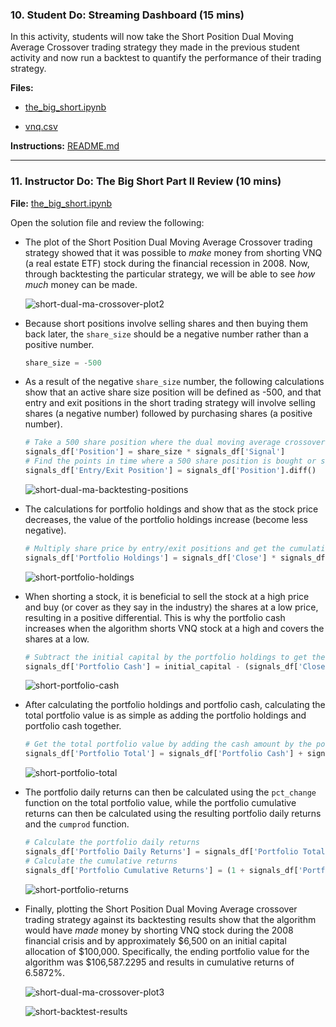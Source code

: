 ### 10. Student Do: Streaming Dashboard (15 mins)

In this activity, students will now take the Short Position Dual Moving Average Crossover trading strategy they made in the previous student activity and now run a backtest to quantify the performance of their trading strategy.

**Files:**

* [the_big_short.ipynb](Activities/05-Stu_Backtesting/Unsolved/the_big_short_part_2.ipynb)

* [vnq.csv](Activities/05-Stu_Backtesting/Resources/vnq.csv)

**Instructions:** [README.md](Activities/05-Stu_Backtesting/README.md)

---

### 11. Instructor Do: The Big Short Part II Review (10 mins)

**File:** [the_big_short.ipynb](Activities/03-Backtesting/Solved/the_big_short_part_2.ipynb)

Open the solution file and review the following:

* The plot of the Short Position Dual Moving Average Crossover trading strategy showed that it was possible to *make* money from shorting VNQ (a real estate ETF) stock during the financial recession in 2008. Now, through backtesting the particular strategy, we will be able to see *how much* money can be made.

  ![short-dual-ma-crossover-plot2](Images/short-dual-ma-crossover-plot2.png)

* Because short positions involve selling shares and then buying them back later, the `share_size` should be a negative number rather than a positive number.

  ```python
  share_size = -500
  ```

* As a result of the negative `share_size` number, the following calculations show that an active share size position will be defined as -500, and that entry and exit positions in the short trading strategy will involve selling shares (a negative number) followed by purchasing shares (a positive number).

  ```python
  # Take a 500 share position where the dual moving average crossover is 1 (SMA50 is greater than SMA100)
  signals_df['Position'] = share_size * signals_df['Signal']
  # Find the points in time where a 500 share position is bought or sold
  signals_df['Entry/Exit Position'] = signals_df['Position'].diff()
  ```

  ![short-dual-ma-backtesting-positions](Images/short-dual-ma-backtesting-positions.png)

* The calculations for portfolio holdings and show that as the stock price decreases, the value of the portfolio holdings increase (become less negative).

  ```python
  # Multiply share price by entry/exit positions and get the cumulatively sum
  signals_df['Portfolio Holdings'] = signals_df['Close'] * signals_df['Entry/Exit Position'].cumsum()
  ```

  ![short-portfolio-holdings](Images/short-portfolio-holdings.png)

* When shorting a stock, it is beneficial to sell the stock at a high price and buy (or cover as they say in the industry) the shares at a low price, resulting in a positive differential. This is why the portfolio cash increases when the algorithm shorts VNQ stock at a high and covers the shares at a low.

  ```python
  # Subtract the initial capital by the portfolio holdings to get the amount of liquid cash in the portfolio
  signals_df['Portfolio Cash'] = initial_capital - (signals_df['Close'] * signals_df['Entry/Exit Position']).cumsum()
  ```

  ![short-portfolio-cash](Images/short-portfolio-cash.png)

* After calculating the portfolio holdings and portfolio cash, calculating the total portfolio value is as simple as adding the portfolio holdings and portfolio cash together.

  ```python
  # Get the total portfolio value by adding the cash amount by the portfolio holdings (or investments)
  signals_df['Portfolio Total'] = signals_df['Portfolio Cash'] + signals_df['Portfolio Holdings']
  ```

  ![short-portfolio-total](Images/short-portfolio-total.png)

* The portfolio daily returns can then be calculated using the `pct_change` function on the total portfolio value, while the portfolio cumulative returns can then be calculated using the resulting portfolio daily returns and the `cumprod` function.

  ```python
  # Calculate the portfolio daily returns
  signals_df['Portfolio Daily Returns'] = signals_df['Portfolio Total'].pct_change()
  # Calculate the cumulative returns
  signals_df['Portfolio Cumulative Returns'] = (1 + signals_df['Portfolio Daily Returns']).cumprod() - 1
  ```

  ![short-portfolio-returns](Images/short-portfolio-returns.png)

* Finally, plotting the Short Position Dual Moving Average crossover trading strategy against its backtesting results show that the algorithm would have *made* money by shorting VNQ stock during the 2008 financial crisis and by approximately $6,500 on an initial capital allocation of $100,000. Specifically, the ending portfolio value for the algorithm was $106,587.2295 and results in cumulative returns of 6.5872%.

  ![short-dual-ma-crossover-plot3](Images/short-dual-ma-crossover-plot3.png)

  ![short-backtest-results](Images/short-backtest-results.png)
